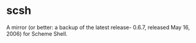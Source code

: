 # scsh
A mirror (or better: a backup of the latest release- 0.6.7, released May 16, 2006) for Scheme Shell.
